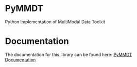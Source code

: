 # PyMMDT
Python Implementation of MultiModal Data Toolkit

# Documentation 

The documentation for this library can be found here: [PyMMDT Documentation](https://edavalosanaya.github.io/PyMMDT)
